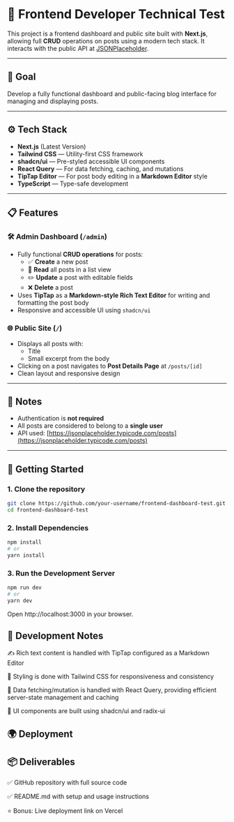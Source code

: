 # 🧪 Frontend Developer Technical Test

This project is a frontend dashboard and public site built with **Next.js**, allowing full **CRUD** operations on posts using a modern tech stack. It interacts with the public API at [JSONPlaceholder](https://jsonplaceholder.typicode.com/).

---

## 🎯 Goal

Develop a fully functional dashboard and public-facing blog interface for managing and displaying posts.

---

## ⚙️ Tech Stack

- **Next.js** (Latest Version)
- **Tailwind CSS** — Utility-first CSS framework
- **shadcn/ui** — Pre-styled accessible UI components
- **React Query** — For data fetching, caching, and mutations
- **TipTap Editor** — For post body editing in a **Markdown Editor** style
- **TypeScript** — Type-safe development

---

## 📋 Features

### 🛠 Admin Dashboard (`/admin`)

- Fully functional **CRUD operations** for posts:
  - ✅ **Create** a new post
  - 📄 **Read** all posts in a list view
  - ✏️ **Update** a post with editable fields
  - ❌ **Delete** a post
- Uses **TipTap** as a **Markdown-style Rich Text Editor** for writing and formatting the post body
- Responsive and accessible UI using `shadcn/ui`

### 🌐 Public Site (`/`)

- Displays all posts with:
  - Title
  - Small excerpt from the body
- Clicking on a post navigates to **Post Details Page** at `/posts/[id]`
- Clean layout and responsive design

---

## 🔐 Notes

- Authentication is **not required**
- All posts are considered to belong to a **single user**
- API used: [https://jsonplaceholder.typicode.com/posts](https://jsonplaceholder.typicode.com/posts)

---

## 🚀 Getting Started

### 1. Clone the repository

```bash
git clone https://github.com/your-username/frontend-dashboard-test.git
cd frontend-dashboard-test
```

### 2. Install Dependencies

```bash
npm install
# or
yarn install
```

### 3. Run the Development Server

```bash 
npm run dev
# or
yarn dev
```

Open http://localhost:3000 in your browser.



## 🧪 Development Notes
✍️ Rich text content is handled with TipTap configured as a Markdown Editor

🎨 Styling is done with Tailwind CSS for responsiveness and consistency

🔄 Data fetching/mutation is handled with React Query, providing efficient server-state management and caching

🧱 UI components are built using shadcn/ui and radix-ui


## 🌍 Deployment



## 📦 Deliverables

✅ GitHub repository with full source code

✅ README.md with setup and usage instructions

⭐ Bonus: Live deployment link on Vercel


